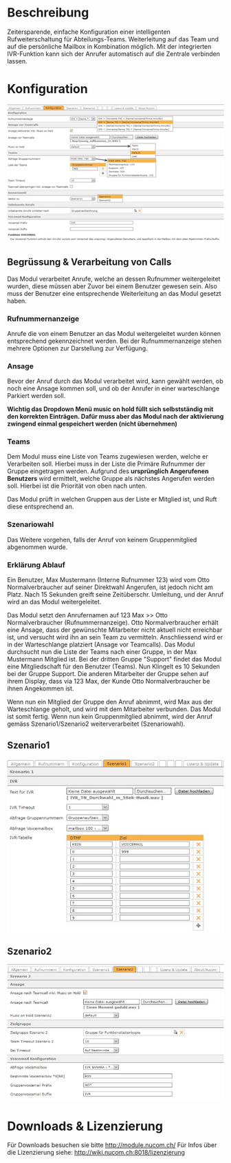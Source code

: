<!-- TITLE: Intelligenter Teamcall -->
# Beschreibung
Zeitersparende, einfache Konfiguration einer intelligenten Rufweiterschaltung für Abteilungs-Teams. Weiterleitung auf das Team und auf die persönliche Mailbox in Kombination möglich. Mit der integrierten IVR-Funktion kann sich der Anrufer automatisch auf die Zentrale verbinden lassen. 
# Konfiguration
![1](/uploads/intelligenter-teamcall/1.jpg "1")

## Begrüssung & Verarbeitung von Calls
Das Modul verarbeitet Anrufe, welche an dessen Rufnummer weitergeleitet wurden, diese müssen aber Zuvor bei einem Benutzer gewesen sein.
Also muss der Benutzer eine entsprechende Weiterleitung an das Modul gesetzt haben.

### Rufnummernanzeige
Anrufe die von einem Benutzer an das Modul weitergeleitet wurden können entsprechend gekennzeichnet werden. 
Bei der Rufnummernanzeige stehen mehrere Optionen zur Darstellung zur Verfügung.

### Ansage
Bevor der Anruf durch das Modul verarbeitet wird, kann gewählt werden, ob noch eine Ansage kommen soll, und ob der Anrufer in einer warteschlange Parkiert werden soll.

**Wichtig das Dropdown Menü music on hold füllt sich selbstständig mit den korrekten Einträgen. Dafür muss aber das Modul nach der aktivierung zwingend einmal gespeichert werden (nicht übernehmen)**

### Teams
Dem Modul muss eine Liste von Teams zugewiesen werden, welche er Verarbeiten soll. Hierbei muss in der Liste die Primäre Rufnummer der Gruppe eingetragen werden.
Aufgrund des **ursprünglich Angerufenen Benutzers** wird ermittelt, welche Gruppe als nächstes Angerufen werden soll. Hierbei ist die Priorität von oben nach unten.

Das Modul prüft in welchen Gruppen aus der Liste er Mitglied ist, und Ruft diese entsprechend an.

### Szenariowahl
Das Weitere vorgehen, falls der Anruf von keinem Gruppenmitglied abgenommen wurde.

### Erklärung Ablauf
Ein Benutzer, Max Mustermann (Interne Rufnummer 123) wird vom Otto Normalverbraucher auf seiner Direktwahl Angerufen, ist jedoch nicht am Platz.
Nach 15 Sekunden greift seine Zeitüberschr. Umleitung, und der Anruf wird an das Modul weitergeleitet.

Das Modul setzt den Anrufernamen auf 123 Max >> Otto Normalverbraucher (Rufnummernanzeige).
Otto Normalverbraucher erhält eine Ansage, dass der gewünschte Mitarbeiter nicht aktuell nicht erreichbar ist, und versucht wird ihn an sein Team zu vermitteln.  Anschliessend wird er in der Warteschlange platziert (Ansage vor Teamcalls).
Das Modul durchsucht nun die Liste der Teams nach einer Gruppe, in der Max Mustermann Mitglied ist. Bei der dritten Gruppe "Support" findet das Modul eine Mitgliedschaft für den Benutzer (Teams).
Nun Klingelt es 10 Sekunden bei der Gruppe Support. Die anderen Mitarbeiter der Gruppe sehen auf ihrem Display, dass via 123 Max, der Kunde Otto Normalverbraucher be ihnen Angekommen ist.

Wenn nun ein Mitglied der Gruppe den Anruf abnimmt, wird Max aus der Warteschlange geholt, und wird mit dem Mitarbeiter verbunden.  Das Modul ist somit fertig.
Wenn nun kein Gruppenmitglied abnimmt, wird der Anruf gemäss Szenario1/Szenario2 weiterverarbeitet (Szenariowahl).

## Szenario1
![2](/uploads/intelligenter-teamcall/2.jpg "2")
## Szenario2
![3](/uploads/intelligenter-teamcall/3.jpg "3")



# Downloads & Lizenzierung
Für Downloads besuchen sie bitte http://module.nucom.ch/
Für Infos über die Lizenzierung siehe: http://wiki.nucom.ch:8018/lizenzierung
